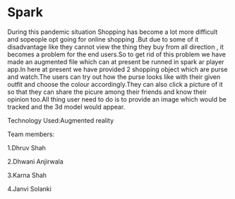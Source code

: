 # Spark

During this pandemic situation Shopping has become a lot more difficult and sopeople opt going for online shopping .But due to some of it disadvantage like they cannot view the thing they buy from all direction , it becomes a problem for the end users.So to get rid of this problem we have made an augmented file which can at present be runned in spark ar player app.In here at present we have provided 2 shopping object which are purse and watch.The users can try out how the purse looks like with their given outfit and choose the colour accordingly.They can also click a picture of it so that they can share the picure among their friends and know their opinion too.All thing user need to do is to provide an image which would be tracked and the 3d model would appear.

Technology Used:Augmented reality

Team members:

1.Dhruv Shah


2.Dhwani Anjirwala


3.Karna Shah


4.Janvi Solanki
